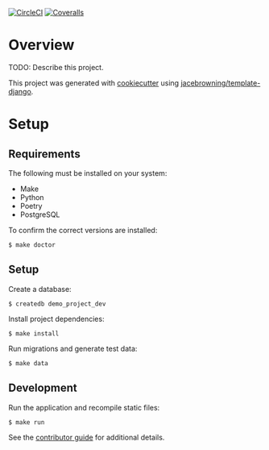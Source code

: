 [![CircleCI](https://img.shields.io/circleci/build/github/jacebrowning/template-django-demo)](https://circleci.com/gh/jacebrowning/template-django-demo)
[![Coveralls](https://img.shields.io/coveralls/github/jacebrowning/template-django-demo)](https://coveralls.io/github/jacebrowning/template-django-demo)

# Overview

TODO: Describe this project.

This project was generated with [cookiecutter](https://github.com/audreyr/cookiecutter) using [jacebrowning/template-django](https://github.com/jacebrowning/template-django).

# Setup

## Requirements

The following must be installed on your system:

- Make
- Python
- Poetry
- PostgreSQL

To confirm the correct versions are installed:

```
$ make doctor
```

## Setup

Create a database:

```
$ createdb demo_project_dev
```

Install project dependencies:

```
$ make install
```

Run migrations and generate test data:

```
$ make data
```

## Development

Run the application and recompile static files:

```
$ make run
```

See the [contributor guide](CONTRIBUTING.md) for additional details.
